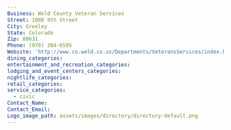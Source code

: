 ```yaml
---
Business: Weld County Veteran Services
Street: 1008 9th Street
City: Greeley
State: Colorado
Zip: 80631
Phone: (970) 304-6595
Website: 'http://www.co.weld.co.us/Departments/VeteransServices/index.html'
dining_categories:
entertainment_and_recreation_categories:
lodging_and_event_centers_categories:
nightlife_categories:
retail_categories:
service_categories:
  - civic
Contact_Name:
Contact_Email:
Logo_image_path: assets/images/directory/directory-default.png
---
```



